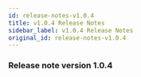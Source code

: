 ```yaml
---
id: release-notes-v1.0.4
title: v1.0.4 Release Notes
sidebar_label: v1.0.4 Release Notes
original_id: release-notes-v1.0.4
---
```


### Release note version 1.0.4
